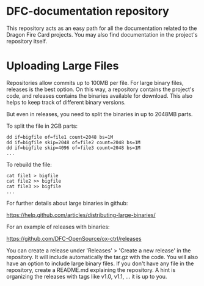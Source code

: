 # DFC-documentation repository

This repository acts as an easy path for all the documentation related to the Dragon Fire Card projects. You may also find documentation in the project's repository itself.

# Uploading Large Files

Repositories allow commits up to 100MB per file. For large binary files, releases is the best option. On this way, a repository contains the project's code, and releases contains the binaries available for download. This also helps to keep track of different binary versions.

But even in releases, you need to split the binaries in up to 2048MB parts.

To split the file in 2GB parts:
```
dd if=bigfile of=file1 count=2048 bs=1M
dd if=bigfile skip=2048 of=file2 count=2048 bs=1M
dd if=bigfile skip=4096 of=file3 count=2048 bs=1M
...
```

To rebuild the file:
```
cat file1 > bigfile
cat file2 >> bigfile
cat file3 >> bigfile
...
```
For further details about large binaries in github:

https://help.github.com/articles/distributing-large-binaries/

For an example of releases with binaries:

https://github.com/DFC-OpenSource/ox-ctrl/releases

You can create a release under 'Releases' > 'Create a new release' in the repository. It will include automatically the tar.gz with the code. You will also have an option to include large binary files. If you don't have any file in the repository, create a README.md explaining the repository. A hint is organizing the releases with tags like v1.0, v1.1, ... it is up to you.
